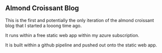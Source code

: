 ## Almond Croissant Blog

This is the first and potentially the only iteration of the almond croissant blog that I started a looong time ago.

It runs within a free static web app within my azure subscription. 

It is built within a github pipeline and pushed out onto the static web app. 

